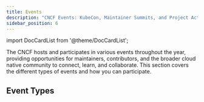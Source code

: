 ```yaml
---
title: Events
description: "CNCF Events: KubeCon, Maintainer Summits, and Project Activities"
sidebar_position: 6
---
```


import DocCardList from '@theme/DocCardList';

The CNCF hosts and participates in various events throughout the year, providing opportunities for maintainers, contributors, and the broader cloud native community to connect, learn, and collaborate. This section covers the different types of events and how you can participate.

## Event Types

<DocCardList />
